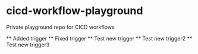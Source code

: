 # cicd-workflow-playground
Private playground repo for CICD workflows

** Added trigger
** Fixed trigger
** Test new trigger
** Test new trigger2
** Test new trigger3